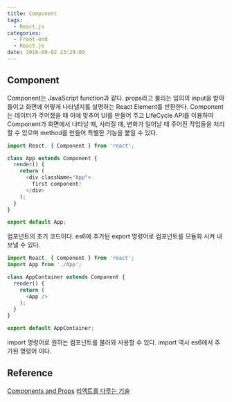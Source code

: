 ```yaml
---
title: Component
tags:
  - React.js
categories:
  - Front-end
  - React.js
date: 2018-09-02 23:29:09
---
```



## Component
Component는 JavaScript function과 같다. props라고 불리는 임의의 input을 받아들이고 화면에 어떻게 나타낼지를 설명하는 React Element를 반환한다.
Component는 데이터가 주어졌을 때 이에 맞추어 UI를 만들어 주고 LifeCycle API를 이용하여 Component가 화면에서 나타날 때, 사라질 때, 변화가 일어날 때 주어진 작업들을 처리할 수 있으며 method를 만들어 특별한 기능을 붙일 수 있다.

```javascript
import React, { Component } from 'react';

class App extends Component {
  render() {
    return (
      <div className="App">
        first component!
      </div>
    );
  }
}

export default App;
```
컴포넌트의 초기 코드이다. es6에 추가된 export 명령어로 컴포넌트를 모듈화 시켜 내보낼 수 있다. 

```javascript
import React, { Component } from 'react';
import App from './App';

class AppContainer extends Component {
  render() {
    return (
      <App />
    );
  }
}

export default AppContainer;
```
import 명령어로 원하는 컴포넌트를 불러와 사용할 수 있다. import 역시 es6에서 추가된 명령어 이다. 

## Reference
[Components and Props](https://reactjs.org/docs/components-and-props.html)
[리액트를 다루는 기술](http://www.kyobobook.co.kr/product/detailViewKor.laf?ejkGb=KOR&mallGb=KOR&barcode=9791160505238&orderClick=LAG&Kc=)